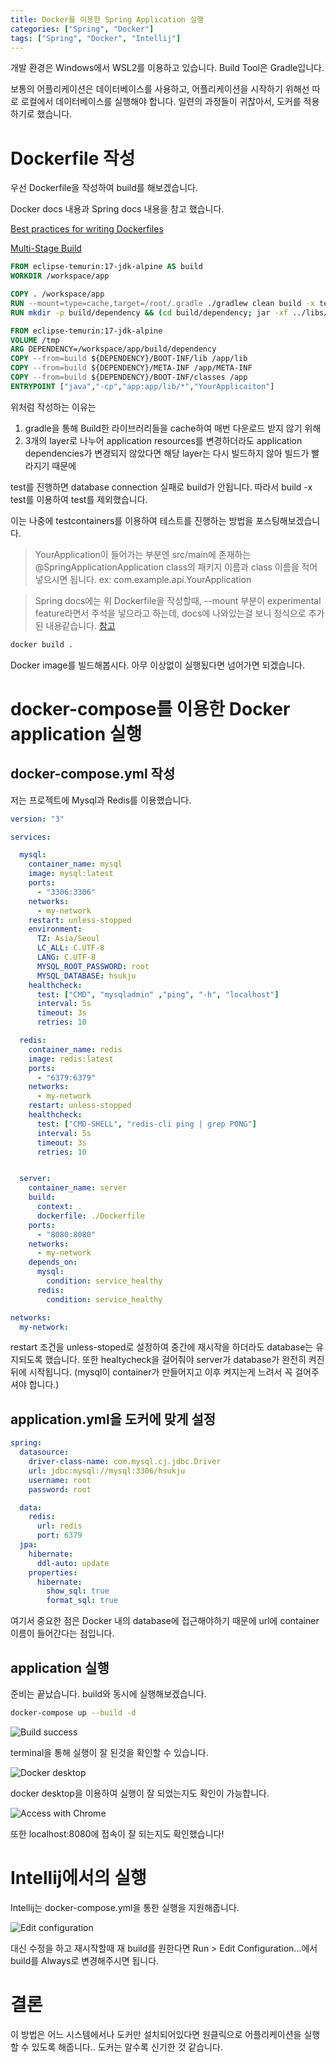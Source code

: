 ```yaml
---
title: Docker를 이용한 Spring Application 실행
categories: ["Spring", "Docker"]
tags: ["Spring", "Docker", "Intellij"]
---
```


개발 환경은 Windows에서 WSL2를 이용하고 있습니다. Build Tool은 Gradle입니다.

보통의 어플리케이션은 데이터베이스를 사용하고, 어플리케이션을 시작하기 위해선 따로 로컬에서 데이터베이스를 실행해야 합니다.
일련의 과정들이 귀찮아서, 도커를 적용하기로 했습니다.

# Dockerfile 작성

우선 Dockerfile을 작성하여 build를 해보겠습니다.

Docker docs 내용과 Spring docs 내용을 참고 했습니다.

[Best practices for writing Dockerfiles](https://docs.docker.com/develop/develop-images/dockerfile_best-practices/)

[Multi-Stage Build](https://spring.io/guides/topicals/spring-boot-docker/#_multi_stage_build)

```Dockerfile
FROM eclipse-temurin:17-jdk-alpine AS build
WORKDIR /workspace/app

COPY . /workspace/app
RUN --mount=type=cache,target=/root/.gradle ./gradlew clean build -x test
RUN mkdir -p build/dependency && (cd build/dependency; jar -xf ../libs/*-SNAPSHOT.jar)

FROM eclipse-temurin:17-jdk-alpine
VOLUME /tmp
ARG DEPENDENCY=/workspace/app/build/dependency
COPY --from=build ${DEPENDENCY}/BOOT-INF/lib /app/lib
COPY --from=build ${DEPENDENCY}/META-INF /app/META-INF
COPY --from=build ${DEPENDENCY}/BOOT-INF/classes /app
ENTRYPOINT ["java","-cp","app:app/lib/*","YourApplicaiton"]
```

위처럼 작성하는 이유는
1. gradle을 통해 Build한 라이브러리들을 cache하여 매번 다운로드 받지 않기 위해
2. 3개의 layer로 나누어 application resources를 변경하더라도 application dependencies가 변경되지 않았다면 해당 layer는 다시 빌드하지 않아 빌드가 빨라지기 때문에

test를 진행하면 database connection 실패로 build가 안됩니다. 따라서 build -x test를 이용하여 test를 제외했습니다. 

이는 나중에 testcontainers를 이용하여 테스트를 진행하는 방법을 포스팅해보겠습니다.

> YourApplication이 들어가는 부분엔 src/main에 존재하는 @SpringApplicationApplication class의 패키지 이름과 class 이름을 적어넣으시면 됩니다. ex: com.example.api.YourApplication

> Spring docs에는 위 Dockerfile을 작성할때, --mount 부분이 experimental feature라면서 주석을 넣으라고 하는데, docs에 나와있는걸 보니 정식으로 추가된 내용같습니다. [참고](https://docs.docker.com/build/guide/mounts/)


```sh
docker build .
```

Docker image를 빌드해봅시다. 아무 이상없이 실행됬다면 넘어가면 되겠습니다.

# docker-compose를 이용한 Docker application 실행

## docker-compose.yml 작성

저는 프로젝트에 Mysql과 Redis를 이용했습니다.

```yml
version: "3"

services:

  mysql:
    container_name: mysql
    image: mysql:latest
    ports:
      - "3306:3306"
    networks:
      - my-network
    restart: unless-stopped
    environment:
      TZ: Asia/Seoul
      LC_ALL: C.UTF-8
      LANG: C.UTF-8
      MYSQL_ROOT_PASSWORD: root
      MYSQL_DATABASE: hsukju
    healthcheck:
      test: ["CMD", "mysqladmin" ,"ping", "-h", "localhost"]
      interval: 5s
      timeout: 3s
      retries: 10

  redis:
    container_name: redis
    image: redis:latest
    ports:
      - "6379:6379"
    networks:
      - my-network
    restart: unless-stopped
    healthcheck:
      test: ["CMD-SHELL", "redis-cli ping | grep PONG"]
      interval: 5s
      timeout: 3s
      retries: 10


  server:
    container_name: server
    build:
      context: .
      dockerfile: ./Dockerfile
    ports:
      - "8080:8080"
    networks:
      - my-network
    depends_on:
      mysql:
        condition: service_healthy
      redis:
        condition: service_healthy

networks:
  my-network:

```

restart 조건을 unless-stoped로 설정하여 중간에 재시작을 하더라도 database는 유지되도록 했습니다.
또한 healtycheck을 걸어줘야 server가 database가 완전히 켜진 뒤에 시작됩니다. (mysql이 container가 만들어지고 이후 켜지는게 느려서 꼭 걸어주셔야 합니다.)

## application.yml을 도커에 맞게 설정

```yml
spring:
  datasource:
    driver-class-name: com.mysql.cj.jdbc.Driver
    url: jdbc:mysql://mysql:3306/hsukju
    username: root
    password: root

  data:
    redis:
      url: redis
      port: 6379
  jpa:
    hibernate:
      ddl-auto: update
    properties:
      hibernate:
        show_sql: true
        format_sql: true

```

여기서 중요한 점은 Docker 내의 database에 접근해야하기 때문에 url에 container 이름이 들어간다는 점입니다.

## application 실행

준비는 끝났습니다. build와 동시에 실행해보겠습니다.

```sh
docker-compose up --build -d
```

![Build success](/assets/img/1.png)

terminal을 통해 실행이 잘 된것을 확인할 수 있습니다.

![Docker desktop](/assets/img/2.png)

docker desktop을 이용하여 실행이 잘 되었는지도 확인이 가능합니다.

![Access with Chrome](/assets/img/3.png)

또한 localhost:8080에 접속이 잘 되는지도 확인했습니다! 

# Intellij에서의 실행

Intellij는 docker-compose.yml을 통한 실행을 지원해줍니다.

![Edit configuration](/assets/img/4.png)

대신 수정을 하고 재시작할때 재 build를 원한다면 Run > Edit Configuration...에서 build를 Always로 변경해주시면 됩니다.

# 결론

이 방법은 어느 시스템에서나 도커만 설치되어있다면 원클릭으로 어플리케이션을 실행할 수 있도록 해줍니다..
도커는 알수록 신기한 것 같습니다.